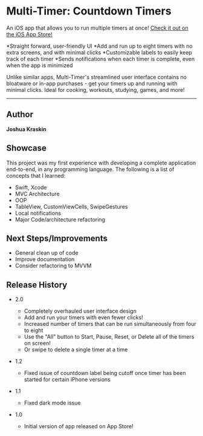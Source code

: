 # Multi-Timer: Countdown Timers
An iOS app that allows you to run multiple timers at once! [Check it out on the iOS App Store!](https://apps.apple.com/us/app/multi-timer-countdown-timers/id1547154274#?platform=iphone)

*Straight forward, user-friendly UI
*Add and run up to eight timers with no extra screens, and with minimal clicks
*Customizable labels to easily keep track of each timer
*Sends notifications when each timer is complete, even when the app is minimized

Unlike similar apps, Multi-Timer's streamlined user interface contains no bloatware or in-app purchases - get your timers up and running with minimal clicks. 
Ideal for cooking, workouts, studying, games, and more!


---
## Author

**Joshua Kraskin** 

## Showcase

This project was my first experience with developing a complete application end-to-end, in any programming language. The following is a list of concepts that I learned:

* Swift, Xcode
* MVC Architecture
* OOP
* TableView, CustomViewCells, SwipeGestures
* Local notifications
* Major Code/architecture refactoring

## Next Steps/Improvements

* General clean up of code
* Improve documentation 
* Consider refactoring to MVVM

## Release History

* 2.0
    * Completely overhauled user interface design
    * Add and run your timers with even fewer clicks!
    * Increased number of timers that can be run simultaneously from four to eight
    * Use the "All" button to Start, Pause, Reset, or Delete all of the timers on screen!
    * Or swipe to delete a single timer at a time
    
* 1.2
    * Fixed issue of countdown label being cutoff once timer has been started for certain iPhone versions
* 1.1
    * Fixed dark mode issue
* 1.0
    * Initial version of app released on App Store!
